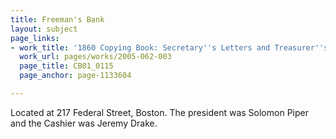 ```yaml
---
title: Freeman's Bank
layout: subject
page_links:
- work_title: '1860 Copying Book: Secretary''s Letters and Treasurer''s Letters, 2005.062.003  '
  work_url: pages/works/2005-062-003
  page_title: CB01_0115
  page_anchor: page-1133604

---
```

<p>Located at 217 Federal Street, Boston. The president was Solomon Piper and the Cashier was Jeremy Drake.</p>